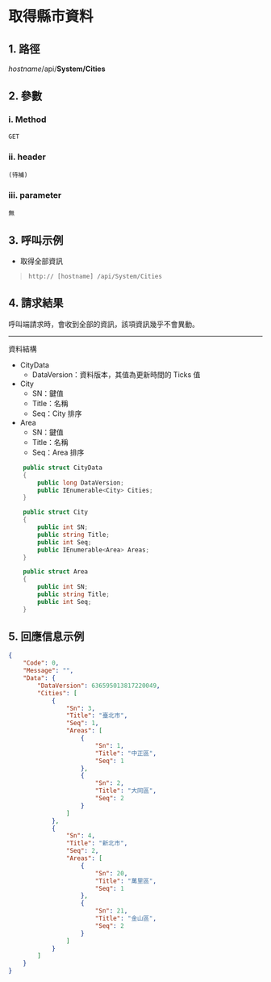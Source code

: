 # 取得縣市資料

## 1. 路徑

*hostname*/api/**System/Cities**

## 2. 參數

### ⅰ. Method

    GET

### ⅱ. header

    (待補)

### ⅲ. parameter

    無

## 3. 呼叫示例

* 取得全部資訊
> `http:// [hostname] /api/System/Cities`

## 4. 請求結果

呼叫端請求時，會收到全部的資訊，該項資訊幾乎不會異動。

***

資料結構

* CityData
  * DataVersion：資料版本，其值為更新時間的 Ticks 值
* City
  * SN：鍵值
  * Title：名稱
  * Seq：City 排序
* Area
  * SN：鍵值
  * Title：名稱
  * Seq：Area 排序

```csharp
    public struct CityData
    {
        public long DataVersion;
        public IEnumerable<City> Cities;
    }

    public struct City
    {
        public int SN;
        public string Title;
        public int Seq;
        public IEnumerable<Area> Areas;
    }

    public struct Area
    {
        public int SN;
        public string Title;
        public int Seq;
    }
```

## 5. 回應信息示例

```json
{
    "Code": 0,
    "Message": "",
    "Data": {
        "DataVersion": 636595013817220049,
        "Cities": [
            {
                "Sn": 3,
                "Title": "臺北市",
                "Seq": 1,
                "Areas": [
                    {
                        "Sn": 1,
                        "Title": "中正區",
                        "Seq": 1
                    },
                    {
                        "Sn": 2,
                        "Title": "大同區",
                        "Seq": 2
                    }
                ]
            },
            {
                "Sn": 4,
                "Title": "新北市",
                "Seq": 2,
                "Areas": [
                    {
                        "Sn": 20,
                        "Title": "萬里區",
                        "Seq": 1
                    },
                    {
                        "Sn": 21,
                        "Title": "金山區",
                        "Seq": 2
                    }
                ]
            }
        ]
    }
}
```